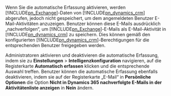 Wenn Sie die automatische Erfassung aktivieren, werden [!INCLUDE[pn_Exchange](pn-exchange.md)]-Daten von [!INCLUDE[pn_dynamics_crm](pn-dynamics-crm.md)] abgerufen, jedoch nicht gespeichert, um dem angemeldeten Benutzer E-Mail-Aktivitäten anzuzeigen. Benutzer können diese E-Mails ausdrücklich „nachverfolgen“, um [!INCLUDE[pn_Exchange](pn-exchange.md)]-E-Mails als E-Mail-Aktivität in [!INCLUDE[pn_dynamics_crm](pn-dynamics-crm.md)] zu speichern. Dies können gemäß den konfigurierten [!INCLUDE[pn_dynamics_crm](pn-dynamics-crm.md)]-Berechtigungen für die entsprechenden Benutzer freigegeben werden.  
  
 Administratoren aktivieren und deaktivieren die automatische Erfassung, indem sie zu **Einstellungen** > **Intelligenzkonfiguration** navigieren, auf die Registerkarte **Automatisch erfassen** klicken und die entsprechende Auswahl treffen. Benutzer können die automatische Erfassung ebenfalls deaktivieren, indem sie auf der Registerkarte „E-Mail“ in **Persönliche Optionen** die Option **Nicht in Dynamics 365 nachverfolgte E-Mails in der Aktivitätenliste anzeigen** in **Nein** ändern.